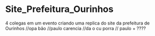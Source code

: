 # Site_Prefeitura_Ourinhos
4 colegas em um evento criando uma replica do site da prefeitura de Ourinhos
//opa bão
//paulo carencia
//da o cu porra
// paulo + ????
